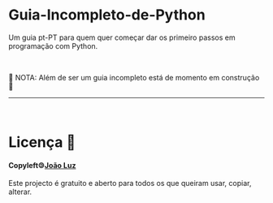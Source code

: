 # Guia-Incompleto-de-Python

Um guia pt-PT para quem quer começar dar os primeiro passos em programação com Python.

<br>

:construction: NOTA: Além de ser um guia incompleto está de momento em construção :construction:

<hr>

<br>

# Licença :pencil:

#### Copyleft&#127279;[João Luz](https://github.com/JFLuz)

Este projecto é gratuito e aberto para todos os que queiram usar, copiar, alterar.
